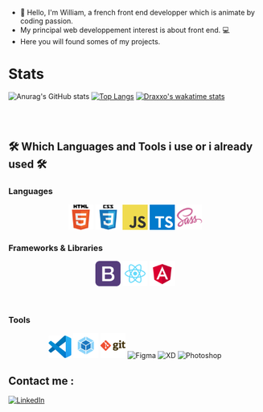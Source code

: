 - 👋 Hello, I'm William, a french front end developper which is animate by coding passion.
- My principal web developpement interest is about front end. 💻
- Here you will found somes of my projects.

# Stats

![Anurag's GitHub stats](https://github-readme-stats.vercel.app/api?username=Draxx0&show_icons=true&theme=synthwave)
[![Top Langs](https://github-readme-stats.vercel.app/api/top-langs/?username=Draxx0&layout=compact&langs_count=12&theme=synthwave)](https://github.com/anuraghazra/github-readme-stats)
[![Draxxo's wakatime stats](https://github-readme-stats.vercel.app/api/wakatime?username=Draxxo&layout=compact&langs_count=8&theme=tokyonight)](https://github.com/anuraghazra/github-readme-stats)

<br>

<br>

## 🛠 Which Languages and Tools i use or i already used 🛠

<h3>Languages</h3>
<p align="center">
<img src="https://raw.githubusercontent.com/github/explore/80688e429a7d4ef2fca1e82350fe8e3517d3494d/topics/html/html.png" alt="HTML" height="50px">
<img src="https://raw.githubusercontent.com/github/explore/80688e429a7d4ef2fca1e82350fe8e3517d3494d/topics/css/css.png" alt="CSS" height="50px">
<img src="https://raw.githubusercontent.com/github/explore/80688e429a7d4ef2fca1e82350fe8e3517d3494d/topics/javascript/javascript.png" alt="Javascript" height="50px">
<img src="https://raw.githubusercontent.com/github/explore/80688e429a7d4ef2fca1e82350fe8e3517d3494d/topics/typescript/typescript.png" alt="Typescript" height="50px">
<img src="https://raw.githubusercontent.com/github/explore/80688e429a7d4ef2fca1e82350fe8e3517d3494d/topics/sass/sass.png" alt="Sass" height="50px">
<br>
<h3>Frameworks & Libraries</h3>
<p align="center">
<img src="https://raw.githubusercontent.com/github/explore/80688e429a7d4ef2fca1e82350fe8e3517d3494d/topics/bootstrap/bootstrap.png" alt="Bootstrap" height="50px">
<img src="https://raw.githubusercontent.com/github/explore/80688e429a7d4ef2fca1e82350fe8e3517d3494d/topics/react/react.png" alt="React" height="50px">
<img src="https://raw.githubusercontent.com/github/explore/80688e429a7d4ef2fca1e82350fe8e3517d3494d/topics/angular/angular.png" alt="Angular" height="50px">
</p>
<br>
<h3>Tools</h3>
<p align="center">
<img src="https://raw.githubusercontent.com/github/explore/80688e429a7d4ef2fca1e82350fe8e3517d3494d/topics/visual-studio-code/visual-studio-code.png" alt="VS Code" height="45px">
<img src="https://raw.githubusercontent.com/github/explore/80688e429a7d4ef2fca1e82350fe8e3517d3494d/topics/webpack/webpack.png" alt="Webpack" height="50px">
<img src="https://raw.githubusercontent.com/github/explore/80688e429a7d4ef2fca1e82350fe8e3517d3494d/topics/git/git.png" alt="Git" height="50px">
<img src="https://upload.wikimedia.org/wikipedia/commons/3/33/Figma-logo.svg" alt="Figma" height="45px">
<img src="https://brandlogos.net/wp-content/uploads/2021/05/adobe-xd-logo.png" alt="XD" height="50px">
<img src="https://logo-marque.com/wp-content/uploads/2020/11/Adobe-Photoshop-Logo.png" alt="Photoshop" height="42px">
</p>

## Contact me :

<div>
  <a href="https://www.linkedin.com/in/william-fort/" target="_blank"><img src="https://upload.wikimedia.org/wikipedia/commons/thumb/c/ca/LinkedIn_logo_initials.png/768px-LinkedIn_logo_initials.png" alt="LinkedIn" height="50"></a>
</div>
<!---
Draxx0/Draxx0 is a ✨ special ✨ repository because its `README.md` (this file) appears on your GitHub profile.
You can click the Preview link to take a look at your changes.
--->
